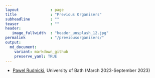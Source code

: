 ```yaml
---
layout              : page
title               : "Previous Organisers"
subheadline         : ""
teaser              : ""
header:
   image_fullwidth  : "header_unsplash_12.jpg"
permalink           : "/previousorganisers/" 
output:
  md_document:
    variant: markdown_github
    preserve_yaml: TRUE
---
```


* [Pawel Rudnicki](https://people.bath.ac.uk/pr558/index.html), University of Bath (March 2023-September 2023)
